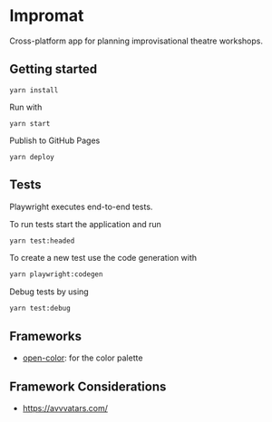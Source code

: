 # Impromat

Cross-platform app for planning improvisational theatre workshops.

## Getting started

```
yarn install
```

Run with

```
yarn start
```

Publish to GitHub Pages

```
yarn deploy
```

## Tests

Playwright executes end-to-end tests.

To run tests start the application and run

```sh
yarn test:headed
```

To create a new test use the code generation with

```sh
yarn playwright:codegen
```

Debug tests by using

```
yarn test:debug
```

## Frameworks

- [open-color](https://github.com/yeun/open-color): for the color palette

## Framework Considerations

- https://avvvatars.com/
